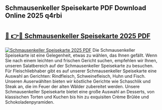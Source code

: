 ## Schmausenkeller Speisekarte PDF Download Online 2025 q4rbi

# <h2><a href="http://gc5wml.nevu.top/?p=Schmausenkeller+Speisekarte">🔗 👉🔴 Schmausenkeller Speisekarte 2025 PDF</a></h2>

[![Schmausenkeller Speisekarte 2025 PDF](https://i.imgur.com/dBaPXMq.png)](http://gc5wml.nevu.top/?p=Schmausenkeller+Speisekarte)
Die Schmausenkeller Speisekarte ist eine Gelegenheit, etwas zu wählen, das Ihnen gefällt. Wenn Sie nach einem leichten und frischen Gericht suchen, empfehlen wir Ihnen, unseren Salatbereich auf der Schmausenkeller Speisekarte zu besuchen. Für Fleischliebhaber gibt es auf unserer Schmausenkeller Speisekarte eine Auswahl an Gerichten: Rindfleisch, Schweinefleisch, Huhn und Fisch. Unseren Auserwählten bieten wir köstliche Gerichte wie Schaschlik und Steak an, die im Feuer der alten Wälder zubereitet werden. Unsere Schmausenkeller Speisekarte bietet eine große Auswahl an Desserts, von klassischen Torten und Kuchen bis hin zu exquisiten Crème Brûlée und Schokoladenpyramiden.
